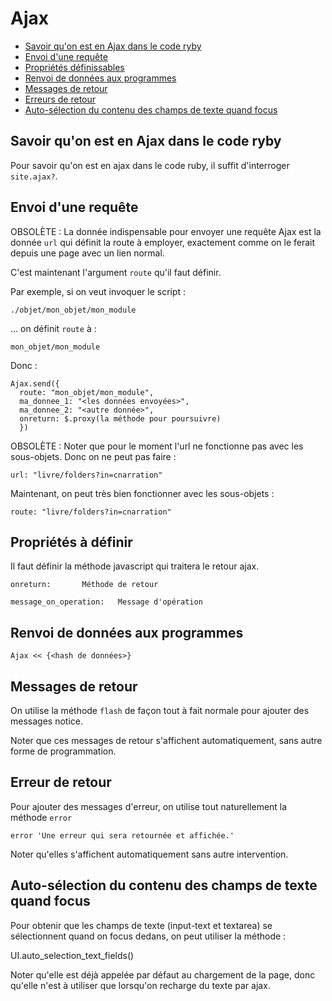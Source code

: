 # Ajax

* [Savoir qu'on est en Ajax dans le code ryby](#savoirquonestenajax)
* [Envoi d'une requête](#envoidunerequetee)
* [Propriétés définissables](#proprietesdefinissables)
* [Renvoi de données aux programmes](#renvoiededonnees)
* [Messages de retour](#messagederetour)
* [Erreurs de retour](#erreurderetour)
* [Auto-sélection du contenu des champs de texte quand focus](#autoselectquandfocus)


<a name='savoirquonestenajax'></a>

## Savoir qu'on est en Ajax dans le code ryby

Pour savoir qu'on est en ajax dans le code ruby, il suffit d'interroger `site.ajax?`.

<a name='envoidunerequetee'></a>

## Envoi d'une requête

OBSOLÈTE : La donnée indispensable pour envoyer une requête Ajax est la donnée `url` qui définit la route à employer, exactement comme on le ferait depuis une page avec un lien normal.

C'est maintenant l'argument `route` qu'il faut définir.

Par exemple, si on veut invoquer le script :

    ./objet/mon_objet/mon_module

… on définit `route` à :

    mon_objet/mon_module

Donc :

    Ajax.send({
      route: "mon_objet/mon_module",
      ma_donnee_1: "<les données envoyées>",
      ma_donnee_2: "<autre donnée>",
      onreturn: $.proxy(la méthode pour poursuivre)
      })

OBSOLÈTE : Noter que pour le moment l'url ne fonctionne pas avec les sous-objets. Donc on ne peut pas faire :

    url: "livre/folders?in=cnarration"

Maintenant, on peut très bien fonctionner avec les sous-objets :

    route: "livre/folders?in=cnarration"

<a name='proprietesdefinissables'></a>

## Propriétés à définir

Il faut définir la méthode javascript qui traitera le retour ajax.

    onreturn:       Méthode de retour

    message_on_operation:   Message d'opération


<a name='renvoiededonnees'></a>

## Renvoi de données aux programmes

    Ajax << {<hash de données>}


<a name='messagederetour'></a>

## Messages de retour

On utilise la méthode `flash` de façon tout à fait normale pour ajouter des messages notice.

Noter que ces messages de retour s'affichent automatiquement, sans autre forme de programmation.

<a name='erreurderetour'></a>

## Erreur de retour

Pour ajouter des messages d'erreur, on utilise tout naturellement la méthode `error`

    error 'Une erreur qui sera retournée et affichée.'

Noter qu'elles s'affichent automatiquement sans autre intervention.

<a name='autoselectquandfocus'></a>

## Auto-sélection du contenu des champs de texte quand focus

Pour obtenir que les champs de texte (input-text et textarea) se sélectionnent quand on focus dedans, on peut utiliser la méthode :

  UI.auto_selection_text_fields()

Noter qu'elle est déjà appelée par défaut au chargement de la page, donc qu'elle n'est à utiliser que lorsqu'on recharge du texte par ajax.
